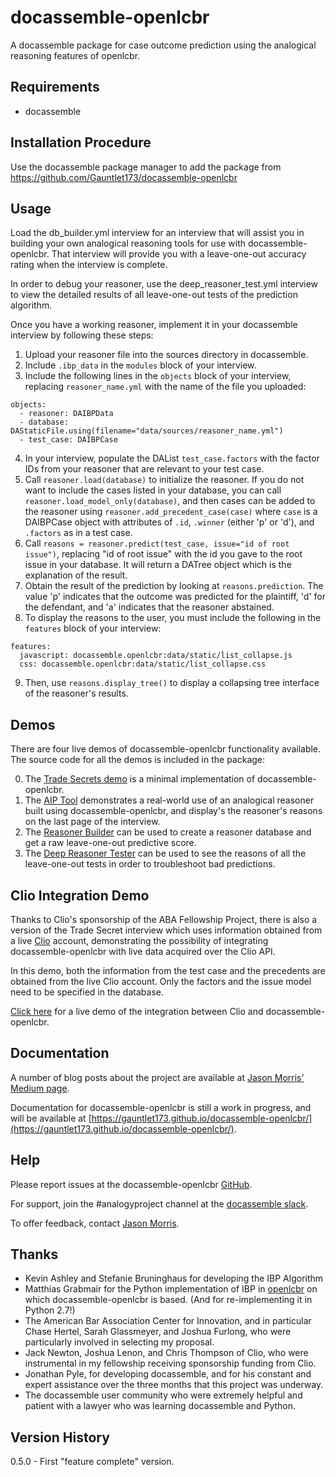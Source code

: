 # docassemble-openlcbr
A docassemble package for case outcome prediction using the analogical reasoning features of openlcbr.
## Requirements
* docassemble
## Installation Procedure
Use the docassemble package manager to add the package from https://github.com/Gauntlet173/docassemble-openlcbr
## Usage
Load the db\_builder.yml interview for an interview that will assist you in building
your own analogical reasoning tools for use with docassemble-openlcbr. That interview
will provide you with a leave-one-out accuracy rating when the interview is complete.

In order to debug your reasoner, use the deep\_reasoner\_test.yml interview to view the
detailed results of all leave-one-out tests of the prediction algorithm.

Once you have a working reasoner, implement it in your docassemble interview by
following these steps:

1. Upload your reasoner file into the sources directory in docassemble.
2. Include `.ibp_data` in the `modules` block of your interview.
3. Include the following lines in the `objects` block of your interview, replacing
   `reasoner_name.yml` with the name of the file you uploaded:
```
objects:
  - reasoner: DAIBPData
  - database: DAStaticFile.using(filename="data/sources/reasoner_name.yml")
  - test_case: DAIBPCase
```
4. In your interview, populate the DAList `test_case.factors` with the factor IDs from your
   reasoner that are relevant to your test case.
5. Call `reasoner.load(database)` to initialize the reasoner. If you do not want to
   include the cases listed in your database, you can call `reasoner.load_model_only(database)`,
   and then cases can be added to the reasoner using `reasoner.add_precedent_case(case)`
   where `case` is a DAIBPCase object with attributes of `.id`, `.winner` (either 'p'
   or 'd'), and `.factors` as in a test case.
6. Call `reasons = reasoner.predict(test_case, issue="id of root issue")`, replacing
   "id of root issue" with the id you gave to the root issue in your database. It will
   return a DATree object which is the explanation of the result.
7. Obtain the result of the prediction by looking at `reasons.prediction`. The value 'p'
   indicates that the outcome was predicted for the plaintiff, 'd' for the defendant,
   and 'a' indicates that the reasoner abstained.
8. To display the reasons to the user, you must include the following in the
   `features` block of your interview:
```
features:
  javascript: docassemble.openlcbr:data/static/list_collapse.js
  css: docassemble.openlcbr:data/static/list_collapse.css
```
9. Then, use `reasons.display_tree()` to display a collapsing tree interface of
   the reasoner's results.

## Demos
There are four live demos of docassemble-openlcbr functionality available. The source code for all the demos is included
in the package:

0. The [Trade Secrets demo](https://testda.roundtablelaw.ca/interview?i=docassemble.openlcbr%3Adata%2Fquestions%2Fexplain_lcbr_test.yml)
   is a minimal implementation of docassemble-openlcbr.
1. The [AIP Tool](https://testda.roundtablelaw.ca/interview?i=docassemble.openlcbr%3Adata%2Fquestions%2Faip_tool.yml)
   demonstrates a real-world use of an analogical reasoner built using
   docassemble-openlcbr, and display's the reasoner's reasons on the last page of
   the interview.
2. The [Reasoner Builder](https://testda.roundtablelaw.ca/interview?i=docassemble.openlcbr%3Adata%2Fquestions%2Fdb_builder.yml)
   can be used to create a reasoner database and get a raw
   leave-one-out predictive score.
3. The [Deep Reasoner Tester](https://testda.roundtablelaw.ca/interview?i=docassemble.openlcbr%3Adata%2Fquestions%2Fdeep_reasoner_tester.yml) can be used to see the reasons of all the leave-one-out
   tests in order to troubleshoot bad predictions.

## Clio Integration Demo
Thanks to Clio's sponsorship of the ABA Fellowship Project, there is also a version of the
Trade Secret interview which uses information obtained from a live
[Clio](http://www.clio.com) account, demonstrating the possibility of integrating
docassemble-openlcbr with live data acquired over the Clio API.

In this demo, both the information from the test case and the precedents are obtained
from the live Clio account.  Only the factors and the issue model need to be specified
in the database.

[Click here](https://testda.roundtablelaw.ca/interview?i=docassemble.clio%3Adata%2Fquestions%2Fclio_openlcbr_demo.yml)
for a live demo of the integration between Clio and docassemble-openlcbr.

## Documentation
A number of blog posts about the project are available at 
[Jason Morris' Medium page](https://medium.com/@jason_90344).

Documentation for docassemble-openlcbr is still a work in progress, and will be available at
[https://gauntlet173.github.io/docassemble-openlcbr/](https://gauntlet173.github.io/docassemble-openlcbr/).

## Help
Please report issues at the docassemble-openlcbr [GitHub](https://github.com/Gauntlet173/docassemble-openlcbr).

For support, join the #analogyproject channel at the [docassemble slack](https://docassemble.slack.com).

To offer feedback, contact [Jason Morris](https://www.twitter.com/RoundTableLaw).

## Thanks
* Kevin Ashley and Stefanie Bruninghaus for developing the IBP Algorithm
* Matthias Grabmair for the Python implementation of IBP in [openlcbr]() on which
  docassemble-openlcbr is based. (And for re-implementing it in Python 2.7!)
* The American Bar Association Center for Innovation, and in particular
  Chase Hertel, Sarah Glassmeyer, and Joshua Furlong, who were particularly involved
  in selecting my proposal.
* Jack Newton, Joshua Lenon, and Chris Thompson of Clio, who were instrumental in
  my fellowship receiving sponsorship funding from Clio.
* Jonathan Pyle, for developing docassemble, and for his constant and expert
  assistance over the three months that this project was underway.
* The docassemble user community who were extremely helpful and patient with a lawyer
  who was learning docassemble and Python.
  
## Version History
0.5.0 - First "feature complete" version.
